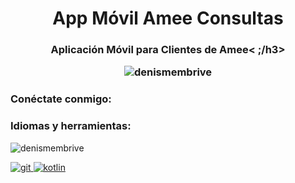 <h1 align="center">App Móvil Amee Consultas</h1>
<h3 align="center">Aplicación Móvil para Clientes de Amee< ;/h3>

<p align="izquierda"> <img src="https://komarev.com/ghpvc/?username=denismembrive&label=Profile%20views&color=0e75b6&style=flat" alt="denismembrive" /> </p>

<h3 align="left">Conéctate conmigo:</h3>
<p align=" left">
</p>

<h3 align="left">Idiomas y herramientas:</h3><p><img align="centro" src="https://github-readme-stats.vercel.app/api/top-langs?username=denismembrive&show_icons=true&locale=en&layout=compact" alt="denismembrive" /></p>
<p align="izquierda"> <a href="https://git-scm.com/" objetivo = "_blank" rel="noreferrer"> <img src="https://www.vectorlogo.zone/logos/git-scm/git-scm-icon.svg" alt="git" ancho = "40" altura="40"/> </a> <a href="https://kotlinlang.org" objetivo = "_blank" rel="noreferrer"> <img src="https://www.vectorlogo.zone/logos/kotlinlang/kotlinlang-icon.svg" alt="kotlin" ancho = "40" altura="40"/> </a> </p>



